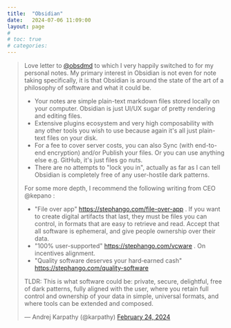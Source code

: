```yaml
---
title:  "Obsidian"
date:   2024-07-06 11:09:00
layout: page
#
# toc: true
# categories:
---
```




<blockquote class="twitter-tweet"><p lang="en" dir="ltr">Love letter to <a href="https://twitter.com/obsdmd?ref_src=twsrc%5Etfw">@obsdmd</a> to which I very happily switched to for my personal notes. My primary interest in Obsidian is not even for note taking specifically, it is that Obsidian is around the state of the art of a philosophy of software and what it could be.

- Your notes are simple plain-text markdown files stored locally on your computer. Obsidian is just UI/UX sugar of pretty rendering and editing files.
- Extensive plugins ecosystem and very high composability with any other tools you wish to use because again it's all just plain-text files on your disk.
- For a fee to cover server costs, you can also Sync (with end-to-end encryption) and/or Publish your files. Or you can use anything else e.g. GitHub, it's just files go nuts.
- There are no attempts to "lock you in", actually as far as I can tell Obsidian is completely free of any user-hostile dark patterns.

For some more depth, I recommend the following writing from CEO 
@kepano
:
- "File over app" https://stephango.com/file-over-app . If you want to create digital artifacts that last, they must be files you can control, in formats that are easy to retrieve and read. Accept that all software is ephemeral, and give people ownership over their data.
- "100% user-supported" https://stephango.com/vcware . On incentives alignment.
- "Quality software deserves your hard‑earned cash" https://stephango.com/quality-software 

TLDR: This is what software could be: private, secure, delightful, free of dark patterns, fully aligned with the user, where you retain full control and ownership of your data in simple, universal formats, and where tools can be extended and composed.
</p>&mdash; Andrej Karpathy (@karpathy) 
<a href="https://twitter.com/karpathy/status/1761467904737067456?ref_src=twsrc%5Etfw">February 24, 2024</a></blockquote> 